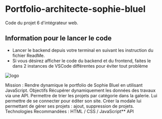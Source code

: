 # Portfolio-architecte-sophie-bluel

Code du projet 6 d'intégrateur web.

## Information pour le lancer le code

 - Lancer le backend depuis votre terminal en suivant les instruction du fichier ReadMe.
 - Si vous désirez afficher le code du backend et du frontend, faites le dans 2 instances de VSCode différentes pour éviter tout problème

![logo](https://github.com/user-attachments/assets/4e94cee7-99aa-4c68-bf6b-4f1ed4d73a69)

Mission :
Rendre dynamique le portfolio de Sophie Bluel en utilisant JavaScript.
Objectifs
Récupérer dynamiquement les données des travaux via une API.
Permettre de trier les projets par catégorie dans la galerie.
Lui permettre de se connecter pour éditer son site.
Créer la modale lui permettant de gérer ses projets : ajout, suppression de projets.
Technologies
Recommandées : HTML / CSS / JavaScript**
API
